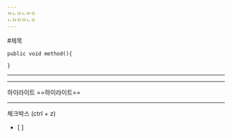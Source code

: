```yaml
---
ㅁㄴㅇㄴㅁㅇ
ㄴㅁㅇㅁㄴㅇ
---
```


#제목
```
public void method(){

}
```

---
<hr>

하이라이트
==하이라이트==

<hr>

체크박스
(ctrl + z)
- [ ] 

